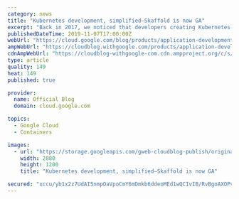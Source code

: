 ```yaml
---
category: news
title: "Kubernetes development, simplified—Skaffold is now GA"
excerpt: "Back in 2017, we noticed that developers creating Kubernetes-native applications spent a long time building and managing container images across registries, manually updating their Kubernetes manifests, and redeploying their applications every time they made even the smallest code changes. We set out"
publishedDateTime: 2019-11-07T17:00:00Z
webUrl: "https://cloud.google.com/blog/products/application-development/kubernetes-development-simplified-skaffold-is-now-ga/"
ampWebUrl: "https://cloudblog.withgoogle.com/products/application-development/kubernetes-development-simplified-skaffold-is-now-ga/amp/"
cdnAmpWebUrl: "https://cloudblog-withgoogle-com.cdn.ampproject.org/c/s/cloudblog.withgoogle.com/products/application-development/kubernetes-development-simplified-skaffold-is-now-ga/amp/"
type: article
quality: 149
heat: 149
published: true

provider:
  name: Official Blog
  domain: cloud.google.com

topics:
  - Google Cloud
  - Containers

images:
  - url: "https://storage.googleapis.com/gweb-cloudblog-publish/original_images/Google_Cloud_Skaffold.jpg"
    width: 2880
    height: 1200
    title: "Kubernetes development, simplified—Skaffold is now GA"

secured: "xccu/yb1x2z7UdAI5nmpOaVpoCmY6mDmkb6ddeoMEd1wQCIvIB/RvBgoAXOPv/XABtjrJ072/KhJV4M5LWfKk5eMhCdhOB6wMBTMjwYwNf79ag9Cx9MeQlcEdnv/eyKB83FIWF45jK7frVjJ0YsY3OuP1CngR1YKmkNI1LCkngxlFqAXIgRMT/ORpxj9q1INKNJcXjuKzd0ZPhwQHKs2ZiyuO1oCCa0Etkk73TSxqjQ1JxouNX547SWoYT8wPwPZc7jlCmJNUoqjzQAN5u3V3YAWLsplSBm7WPyim/g6LwryXtb/acHxU94eY0pEXloWhii28fY7wfYKvC+z5+LGpg==;Cmh7iRWNSa5y7jXAIsd4Cw=="
---
```


